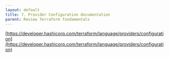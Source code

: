 ```yaml
---
layout: default
title: 7. Provider Configuration documentation
parent: Review Terraform fundamentals
---
```


[https://developer.hashicorp.com/terraform/language/providers/configuration](https://developer.hashicorp.com/terraform/language/providers/configuration)